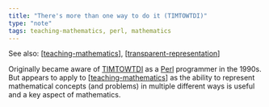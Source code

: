 ```yaml
---
title: "There's more than one way to do it (TIMTOWTDI)"
type: "note"
tags: teaching-mathematics, perl, mathematics
---
```


See also: [[teaching-mathematics]], [[transparent-representation]]

Originally became aware of [TIMTOWTDI](https://en.wikipedia.org/wiki/TIMTOWTDI) as a [Perl](https://en.wikipedia.org/wiki/Perl#Philosophy) programmer in the 1990s. But appears to apply to [[teaching-mathematics]] as the ability to represent mathematical concepts (and problems) in multiple different ways is useful and a key aspect of mathematics. 



[//begin]: # "Autogenerated link references for markdown compatibility"
[teaching-mathematics]: teaching-mathematics "Teaching Mathematics"
[transparent-representation]: ../../Representations/transparent-representation "Transparent representation"
[//end]: # "Autogenerated link references"